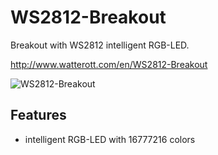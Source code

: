 # WS2812-Breakout
Breakout with WS2812 intelligent RGB-LED.

http://www.watterott.com/en/WS2812-Breakout

![WS2812-Breakout](https://raw.github.com/watterott/WS2812-Breakout/master/img/ws2812-breakout.jpg)


## Features
* intelligent RGB-LED with 16777216 colors
